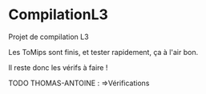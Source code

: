 # CompilationL3
Projet de compilation L3

Les ToMips sont finis, et tester rapidement, ça à l'air bon.

Il reste donc les vérifs à faire !

TODO THOMAS-ANTOINE :
 =>Vérifications

